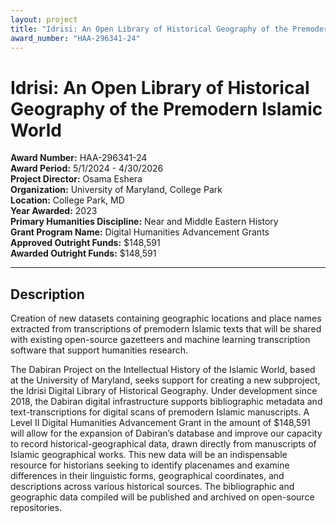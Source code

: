 ```yaml
---
layout: project
title: "Idrisi: An Open Library of Historical Geography of the Premodern Islamic World"
award_number: "HAA-296341-24"
---
```



# Idrisi: An Open Library of Historical Geography of the Premodern Islamic World

**Award Number:** HAA-296341-24  
**Award Period:** 5/1/2024 - 4/30/2026  
**Project Director:** Osama  Eshera  
**Organization:** University of Maryland, College Park  
**Location:** College Park, MD  
**Year Awarded:** 2023  
**Primary Humanities Discipline:** Near and Middle Eastern History  
**Grant Program Name:** Digital Humanities Advancement Grants  
**Approved Outright Funds:** $148,591  
**Awarded Outright Funds:** $148,591  

---

## Description

<p>Creation of new datasets containing geographic locations and place names extracted from transcriptions of premodern Islamic texts that will be shared with existing open-source gazetteers and machine learning transcription software that support humanities research.  <br class="SCXW160617712 BCX0" style="margin: 0px; padding: 0px; user-select: text; -webkit-user-drag: none; -webkit-tap-highlight-color: transparent; text-wrap: nowrap !important;" /></p>
<p>The Dabiran Project on the Intellectual History of the Islamic World, based at the University of Maryland, seeks support for creating a new subproject, the Idrisi Digital Library of Historical Geography. Under development since 2018, the Dabiran digital infrastructure supports bibliographic metadata and text-transcriptions for digital scans of premodern Islamic manuscripts.  A Level II Digital Humanities Advancement Grant in the amount of $148,591 will allow for the expansion of Dabiran’s database and improve our capacity to record historical-geographical data, drawn directly from manuscripts of Islamic geographical works. This new data will be an indispensable resource for historians seeking to identify placenames and examine differences in their linguistic forms, geographical coordinates, and descriptions across various historical sources. The bibliographic and geographic data compiled will be published and archived on open-source repositories.</p>
